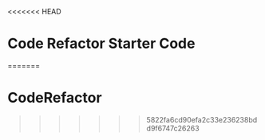 <<<<<<< HEAD
# Code Refactor Starter Code
=======
# CodeRefactor
>>>>>>> 5822fa6cd90efa2c33e236238bdd9f6747c26263
